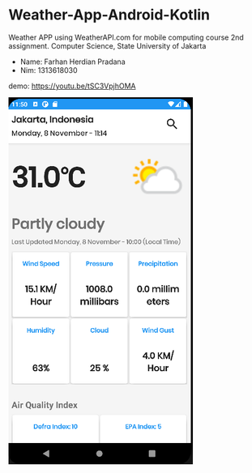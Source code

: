 # Weather-App-Android-Kotlin
Weather APP using WeatherAPI.com for mobile computing course 2nd assignment. Computer Science, State University of Jakarta

- Name: Farhan Herdian Pradana
- Nim: 1313618030

demo: https://youtu.be/tSC3VpjhOMA

![](https://github.com/FarhanHP/Weather-App-Android-Kotlin/blob/main/images/Screenshot%20from%202021-11-08%2011-49-56.png)
